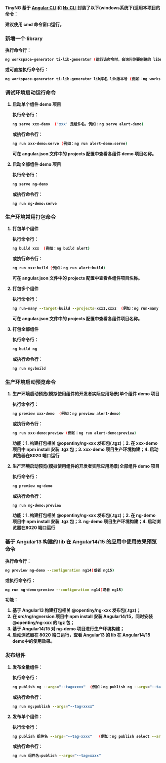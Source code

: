 <b>TinyNG 基于 [Angular CLI](https://angular.cn/cli) 和 [Nx CLI](https://nx.dev/reference/commands) 封装了以下(windows系统下)适用本项目的命令：<b>

<b>建议使用 cmd 命令窗口运行。<b>

### <b>新增一个 library </b>
   执行命令行：
   ```bash
   ng workspace-generator ti-lib-generator (运行该命令时，会询问你要创建的 library 的名称和版本号，按要求输入即可)
   ```
   或可直接执行命令行：
   ```bash
   ng workspace-generator ti-lib-generator lib库名 lib版本号 (例如：ng workspace-generator ti-lib-generator alert 1.2.0)
   ```

### <b>调试环境启动运行命令</b>
1. 启动单个组件 demo 项目

   执行命令行：
   ```bash
   ng serve xxx-demo  ('xxx' 是组件名，例如：ng serve alert-demo)
   ```

   或执行命令行：
   ```bash
   ng run xxx-demo:serve (例如：ng run alert-demo:serve)
   ```

   可在 angular.json 文件中的 projects 配置中查看各组件 demo 项目名称。

2. 启动全部组件 demo 项目

   执行命令行：
   ```bash
   ng serve ng-demo
   ```

   或执行命令行：
   ```
   ng run ng-demo:serve
   ```

### <b>生产环境常用打包命令</b>
1. 打包单个组件

   执行命令行：
   ```bash
   ng build xxx  (例如：ng build alert)
   ```

   或执行命令行：
   ```bash
   ng run xxx:build (例如：ng run alert:build)
   ```

   可在 angular.json 文件中的 projects 配置中查看各组件项目名称。

2. 打包多个组件

   执行命令行：
   ```bash
   ng run-many --target=build --projects=xxx1,xxx2  (例如：ng run-many --target=build --projects=alert,select)
   ```

   可在 angular.json 文件中的 projects 配置中查看各组件项目名称。

3. 打包全部组件

   执行命令行：
   ```bash
   ng build ng
   ```

   或执行命令行：
   ```bash
   ng run ng:build
   ```

### <b>生产环境启动预览命令</b>

1. 生产环境启动预览(模拟使用组件的开发者实际应用场景)单个组件 demo 项目

   执行命令行：
   ```bash
   ng preview xxx-demo  (例如：ng preview alert-demo)
   ```

   或执行命令行：
   ```bash
   ng run xxx-demo:preview (例如：ng run alert-demo:preview)
   ```

   功能：1. 构建打包相关 @opentiny/ng-xxx 发布包(.tgz)；2. 在 xxx-demo 项目中 npm install 安装 .tgz 包；3. xxx-demo 项目生产环境构建；4. 启动浏览器在8020 端口运行

2. 生产环境启动预览(模拟使用组件的开发者实际应用场景)全部组件 demo 项目

   执行命令行：
   ```bash
   ng preview ng-demo
   ```

   或执行命令行：
   ```bash
   ng run ng-demo:preview
   ```

   功能：1. 构建打包相关 @opentiny/ng-xxx 发布包(.tgz)；2. 在 ng-demo 项目中 npm install 安装 .tgz 包；3. ng-demo 项目生产环境构建；4. 启动浏览器在8020 端口运行

### <b>基于 Angular13 构建的 lib 在 Angular14/15 的应用中使用效果预览命令</b>

   执行命令行：
   ```bash
   ng preview ng-demo --configuration ng14(或者 ng15)
   ```

   或执行命令行：
   ```bash
   ng run ng-demo:preview --configuration ng14(或者 ng15)
   ```

   功能：
   1. 基于 Angular13 构建打包相关 @opentiny/ng-xxx 发布包(.tgz)；
   2. 在 src/ng/ngversion 项目中 npm install 安装 Angular14/15，同时安装 @opentiny/ng-xxx 的 tgz 包；
   3. 基于 Angular14/15 对 ng-demo 项目进行生产环境构建；
   4. 启动浏览器在 8020 端口运行，查看 Angular13 的 lib 在 Angular14/15 demo中的使用效果。

### <b>发布组件</b>

1. 发布全量组件：

   执行命令行：
   ```bash
   ng publish ng --args="--tag=xxxx"  (例如：ng publish ng --args="--tag=latest")
   ```

   或执行命令行：
   ```bash
   ng run ng:publish --args="--tag=xxxx"
   ```

2. 发布单个组件：

   执行命令行：
   ```bash
   ng publish 组件名 --args="--tag=xxxx"   (例如：ng publish select --args="--tag=latest")
   ```

   或执行命令行：
   ```bash
   ng run 组件名:publish --args="--tag=xxxx"
   ```

   
